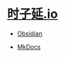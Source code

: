 # [时子延.io](https://github.com/AWSzyAI/AWSzyAI.github.io)

- [Obsidian](https://awszyai.github.io/obsidian)

- [MkDocs](https://awszyai.github.io/MkDocs/site) 
